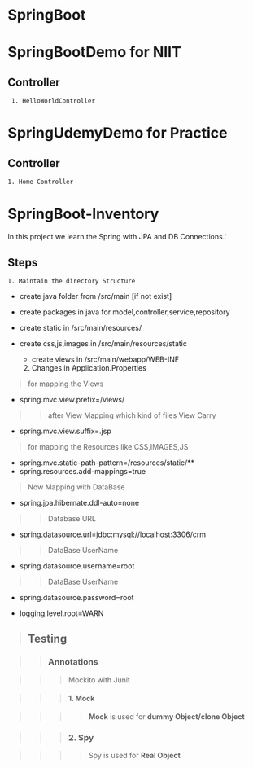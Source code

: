 # SpringBoot

# SpringBootDemo for NIIT

## Controller
  
     1. HelloWorldController 
  


# SpringUdemyDemo for Practice

## Controller

	1. Home Controller
	
	
# SpringBoot-Inventory

In this project we learn the Spring with JPA and DB Connections.'

## Steps
 
	1. Maintain the directory Structure
 		
  * create   java  folder from /src/main [if not exist]
      
  * create   packages  in java for model,controller,service,repository
 * create  static in /src/main/resources/
 * create  css,js,images in /src/main/resources/static
     
   * create views in /src/main/webapp/WEB-INF
 	
 	2. Changes in Application.Properties
> for mapping the Views 	
* spring.mvc.view.prefix=/views/

>> after View Mapping which kind of files View Carry
* spring.mvc.view.suffix=.jsp

> for mapping the Resources like CSS,IMAGES,JS
* spring.mvc.static-path-pattern=/resources/static/**
* spring.resources.add-mappings=true

> Now Mapping with DataBase 
* spring.jpa.hibernate.ddl-auto=none

>> Database URL
* spring.datasource.url=jdbc:mysql://localhost:3306/crm

>> DataBase UserName
* spring.datasource.username=root

>> DataBase UserName
* spring.datasource.password=root

* logging.level.root=WARN


>## Testing

>>### Annotations

>>> Mockito with Junit

>>> #### 1. Mock

>>>> **Mock** is used for **dummy Object/clone Object**

>>> ### 2. Spy

>>>> Spy is used for **Real Object**


 
